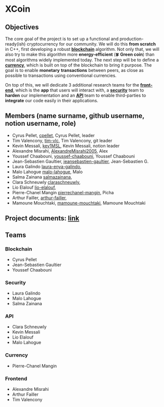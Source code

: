 # XCoin

## Objectives

The core goal of the project is to set up a functional and production-ready(ish) cryptocurrency for our community. We will do this **from scratch** in C++, first developing  a robust **[blockchain](https://www.notion.so/Blockchain-80873a40d433432aa92678ead283691a)** algorithm. Not only that, we will also try to make this algorithm more **energy-efficient** (🍀 **Green coin**) than most algorithms widely implemented today. The next step will be to define a **[currency](https://www.notion.so/Currency-58d8e7b21ad04570b03dfd83d21de559)**, which is built on top of the blockchain to bring it purpose. The goal is to enable **monetary** **transactions** between peers, as close as possible to transactions using conventional currencies.

On top of this, we will dedicate 3 additional research teams for the **[front-end](https://www.notion.so/Front-end-2d92b9dc962b4269a3613306fb13fb99)**, which is the **app** that users will interact with, a **[security](https://www.notion.so/Security-5295c1f432e143409e7e6be7da20242b)** team to **harden** our implementation and an **[API](https://www.notion.so/API-fdbd7e831412431d85073d5bf83885b3)** team to enable third-parties to **integrate** our code easily in their applications.

## Members (name surname, github username, notion username, role)

- Cyrus Pellet, [cpellet](https://github.com/cpellet), Cyrus Pellet, leader
- Tim Valencony, [tim-vlc](https://github.com/tim-vlc), Tim Valencony, git leader
- Kevin Messali, [kev1MSL](https://github.com/kev1MSL), Kevin Messali, notion leader
- Alexandre Misrahi, [AlexandreMisrahi2005](https://github.com/AlexandreMisrahi2005), Alex
- Youssef Chaabouni, [youssef-chaabouni](https://github.com/youssef-chaabouni), Youssef Chaabouni
- Jean-Sebastien Gaultier, [jeansebastien-gaultier](https://github.com/jeansebastien-gaultier), Jean-Sebastien G.
- Laura Galindo [laura-enya-galindo](https://github.com/laura-enya-galindo),
- Malo Lahogue [malo-lahogue](https://github.com/malo-lahogue), Malo
- Salma Zainana [salmazainana](https://github.com/salmazainana),
- Clara Schneuwly [claraschneuwly](https://github.com/claraschneuwly),
- Lio Elalouf [lio-elalouf](https://github.com/lio-elalouf),
- Pierre-Chanel Mangin [pierrechanel-mangin](https://github.com/pierrechanel-mangin), Picha
- Arthur Failler, [arthur-failler](https://github.com/arthur-failler), 
- Mamoune Mouchtaki, [mamoune-mouchtaki](https://github.com/mamoune-mouchtaki), Mamoune Mouchtaki

## Project documents: [link](https://bx23.notion.site/XCoin-5f91e6c48a49445e8da08c63f12fa3b6)

## Teams

### Blockchain

- Cyrus Pellet
- Jean-Sebastien Gaultier
- Youssef Chaabouni

### Security

- Laura Galindo
- Malo Lahogue
- Salma Zainana

### API
- Clara Schneuwly
- Kevin Messali
- Lio Elalouf
- Malo Lahogue

### Currency
- Pierre-Chanel Mangin

### Frontend
- Alexandre Misrahi
- Arthur Failler
- Tim Valencony



